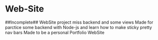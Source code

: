 # Web-Site
##Incomplete## WebSite project miss backend and some views
Made for parctice some backend with Node-js and learn how to make sticky pretty nav bars 
Made to be a personal Portfolio WebSite
